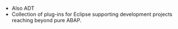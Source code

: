 * Also ADT 
* Collection of plug-ins for Eclipse supporting development projects reaching beyond pure ABAP. 
